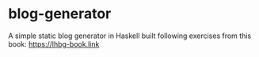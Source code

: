 # blog-generator
A simple static blog generator in Haskell built following exercises from this book: https://lhbg-book.link
